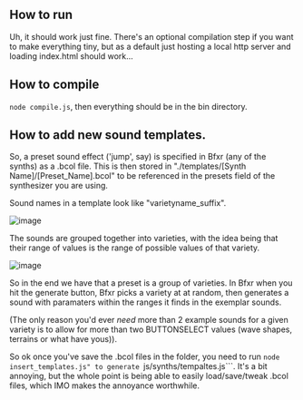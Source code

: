 ## How to run

Uh, it should work just fine. There's an optional compilation step if you want to make everything tiny, but as a default just hosting a local http server and loading index.html should work...

## How to compile

```node compile.js```, then everything should be in the bin directory.

## How to add new sound templates.

So, a preset sound effect ('jump', say) is specified in Bfxr (any of the synths) as a .bcol file.   This is then stored in "./templates/[Synth Name]/[Preset_Name].bcol" to be referenced in the presets field of the synthesizer you are using.

Sound names in a template look like "varietyname_suffix".  

![image](https://github.com/user-attachments/assets/55b3f8ad-0ea1-415a-8de3-a7a46da356c5)

The sounds are grouped together into varieties, with the idea being that their range of values is the range of possible values of that variety.

![image](https://github.com/user-attachments/assets/052c42ae-918c-4b20-be66-67f94c82e4a8)

So in the end we have that a preset is a group of varieties. In Bfxr when you hit the generate button, Bfxr picks a variety at at random, then generates a sound with paramaters within the ranges it finds in the exemplar sounds.

(The only reason you'd ever _need_ more than 2 example sounds for a given variety is to allow for more than two BUTTONSELECT values (wave shapes, terrains or what have yous)).

So ok once you've save the .bcol files in the folder, you need to run ```node insert_templates.js" to generate ```js/synths/tempaltes.js```.  It's a bit annoying, but the whole point is being able to easily load/save/tweak .bcol files, which IMO makes the annoyance worthwhile.
